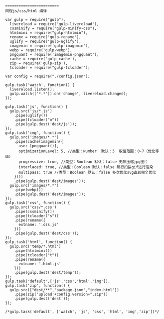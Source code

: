     ========================
    同程js/css/html 编译
    
    var gulp = require("gulp"),
      livereload = require("gulp-livereload"),
      cssminify = require("gulp-minify-css"),
      htmlmini = require("gulp-htmlmin"),
      rename = require('gulp-rename'),
      uglify = require('gulp-uglify'),
      imagemin = require('gulp-imagemin'),
      webp = require('gulp-webp'),
      pngquant = require('imagemin-pngquant'),
      cache = require('gulp-cache'),
      zip = require('gulp-zip'),
      tcloader = require("gulp-tcloader");

    var config = require("./config.json");

    gulp.task('watch', function() {
      livereload.listen();
      gulp.watch(['*.*']).on('change', livereload.changed);
    });

    gulp.task('js', function() {
      gulp.src('js/*.js')
        .pipe(uglify())
        .pipe(tcloader("m"))
        .pipe(gulp.dest('dest/js'));
    });
    gulp.task('img', function() {
      gulp.src('images/*.*')
        .pipe(cache(imagemin({
          use: [pngquant()],
          optimizationLevel: 5, //类型：Number  默认：3  取值范围：0-7（优化等级）
          progressive: true, //类型：Boolean 默认：false 无损压缩jpg图片
          interlaced: true, //类型：Boolean 默认：false 隔行扫描gif进行渲染
          multipass: true //类型：Boolean 默认：false 多次优化svg直到完全优化
        })))
        .pipe(gulp.dest('dest/images'));
      gulp.src('images/*.*')
        .pipe(webp())
        .pipe(gulp.dest('dest/images'));
    });
    gulp.task('css', function() {
      gulp.src('css/*.css')
        .pipe(cssminify())
        .pipe(tcloader("s"))
        .pipe(rename({
          extname: '.css.js'
        }))
        .pipe(gulp.dest('dest/css'));
    });
    gulp.task('html', function() {
      gulp.src('temp/*.html')
        .pipe(htmlmini())
        .pipe(tcloader("t"))
        .pipe(rename({
          extname: '.html.js'
        }))
        .pipe(gulp.dest('dest/temp'));
    });
    gulp.task('default',['js','css','html','img']);
    gulp.task('zip', function() {
      gulp.src(["dest/**","package.json","index.html"])
        .pipe(zip('upload'+config.version+".zip"))
        .pipe(gulp.dest('dest'));
    });

    /*gulp.task('default', ['watch', 'js', 'css', 'html', 'img','zip'])*/
